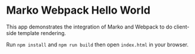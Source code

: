 # Marko Webpack Hello World

This app demonstrates the integration of Marko and Webpack to do client-side template rendering.

Run `npm install` and `npm run build` then open `index.html` in your browser.
